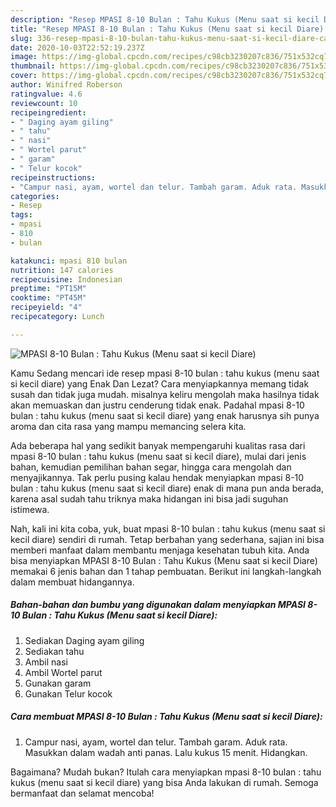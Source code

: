 ```yaml
---
description: "Resep MPASI 8-10 Bulan : Tahu Kukus (Menu saat si kecil Diare) | Cara Membuat MPASI 8-10 Bulan : Tahu Kukus (Menu saat si kecil Diare) Yang Paling Enak"
title: "Resep MPASI 8-10 Bulan : Tahu Kukus (Menu saat si kecil Diare) | Cara Membuat MPASI 8-10 Bulan : Tahu Kukus (Menu saat si kecil Diare) Yang Paling Enak"
slug: 336-resep-mpasi-8-10-bulan-tahu-kukus-menu-saat-si-kecil-diare-cara-membuat-mpasi-8-10-bulan-tahu-kukus-menu-saat-si-kecil-diare-yang-paling-enak
date: 2020-10-03T22:52:19.237Z
image: https://img-global.cpcdn.com/recipes/c98cb3230207c836/751x532cq70/mpasi-8-10-bulan-tahu-kukus-menu-saat-si-kecil-diare-foto-resep-utama.jpg
thumbnail: https://img-global.cpcdn.com/recipes/c98cb3230207c836/751x532cq70/mpasi-8-10-bulan-tahu-kukus-menu-saat-si-kecil-diare-foto-resep-utama.jpg
cover: https://img-global.cpcdn.com/recipes/c98cb3230207c836/751x532cq70/mpasi-8-10-bulan-tahu-kukus-menu-saat-si-kecil-diare-foto-resep-utama.jpg
author: Winifred Roberson
ratingvalue: 4.6
reviewcount: 10
recipeingredient:
- " Daging ayam giling"
- " tahu"
- " nasi"
- " Wortel parut"
- " garam"
- " Telur kocok"
recipeinstructions:
- "Campur nasi, ayam, wortel dan telur. Tambah garam. Aduk rata. Masukkan dalam wadah anti panas. Lalu kukus 15 menit. Hidangkan."
categories:
- Resep
tags:
- mpasi
- 810
- bulan

katakunci: mpasi 810 bulan 
nutrition: 147 calories
recipecuisine: Indonesian
preptime: "PT15M"
cooktime: "PT45M"
recipeyield: "4"
recipecategory: Lunch

---
```



![MPASI 8-10 Bulan : Tahu Kukus (Menu saat si kecil Diare)](https://img-global.cpcdn.com/recipes/c98cb3230207c836/751x532cq70/mpasi-8-10-bulan-tahu-kukus-menu-saat-si-kecil-diare-foto-resep-utama.jpg)

Kamu Sedang mencari ide resep mpasi 8-10 bulan : tahu kukus (menu saat si kecil diare) yang Enak Dan Lezat? Cara menyiapkannya memang tidak susah dan tidak juga mudah. misalnya keliru mengolah maka hasilnya tidak akan memuaskan dan justru cenderung tidak enak. Padahal mpasi 8-10 bulan : tahu kukus (menu saat si kecil diare) yang enak harusnya sih punya aroma dan cita rasa yang mampu memancing selera kita.

Ada beberapa hal yang sedikit banyak mempengaruhi kualitas rasa dari mpasi 8-10 bulan : tahu kukus (menu saat si kecil diare), mulai dari jenis bahan, kemudian pemilihan bahan segar, hingga cara mengolah dan menyajikannya. Tak perlu pusing kalau hendak menyiapkan mpasi 8-10 bulan : tahu kukus (menu saat si kecil diare) enak di mana pun anda berada, karena asal sudah tahu triknya maka hidangan ini bisa jadi suguhan istimewa.




Nah, kali ini kita coba, yuk, buat mpasi 8-10 bulan : tahu kukus (menu saat si kecil diare) sendiri di rumah. Tetap berbahan yang sederhana, sajian ini bisa memberi manfaat dalam membantu menjaga kesehatan tubuh kita. Anda bisa menyiapkan MPASI 8-10 Bulan : Tahu Kukus (Menu saat si kecil Diare) memakai 6 jenis bahan dan 1 tahap pembuatan. Berikut ini langkah-langkah dalam membuat hidangannya.

<!--inarticleads1-->

##### Bahan-bahan dan bumbu yang digunakan dalam menyiapkan MPASI 8-10 Bulan : Tahu Kukus (Menu saat si kecil Diare):

1. Sediakan  Daging ayam giling
1. Sediakan  tahu
1. Ambil  nasi
1. Ambil  Wortel parut
1. Gunakan  garam
1. Gunakan  Telur kocok




<!--inarticleads2-->

##### Cara membuat MPASI 8-10 Bulan : Tahu Kukus (Menu saat si kecil Diare):

1. Campur nasi, ayam, wortel dan telur. Tambah garam. Aduk rata. Masukkan dalam wadah anti panas. Lalu kukus 15 menit. Hidangkan.




Bagaimana? Mudah bukan? Itulah cara menyiapkan mpasi 8-10 bulan : tahu kukus (menu saat si kecil diare) yang bisa Anda lakukan di rumah. Semoga bermanfaat dan selamat mencoba!
